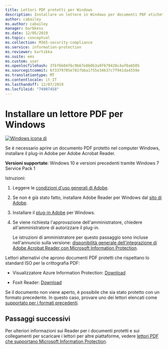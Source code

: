 ```yaml
---
title: Lettori PDF protetti per Windows
description: Installare un lettore in Windows per documenti PDF etichettati per la classificazione e la protezione
author: cabailey
ms.author: cabailey
manager: barbkess
ms.date: 12/05/2019
ms.topic: conceptual
ms.collection: M365-security-compliance
ms.service: information-protection
ms.reviewer: kartikka
ms.suite: ems
ms.custom: user
ms.openlocfilehash: 3fbf6b04f6c9b67e8b0b3a9f679428c4af0a6505
ms.sourcegitcommit: 6f3379705e781fbba1755e34637c7f941da4559e
ms.translationtype: MT
ms.contentlocale: it-IT
ms.lasthandoff: 12/07/2019
ms.locfileid: "74907458"
---
```

# <a name="install-a-pdf-reader-for-windows"></a>Installare un lettore PDF per Windows

[![Windows icona di](../media/develop/windows-icon.png)](https://go.microsoft.com/fwlink/?linkid=2050049)

Se è necessario aprire un documento PDF protetto nel computer Windows, installare il plug-in Adobe per Adobe Acrobat Reader.

**Versioni supportate**: Windows 10 e versioni precedenti tramite Windows 7 Service Pack 1

Istruzioni: 

1. Leggere le [condizioni d'uso generali di Adobe](https://www.adobe.com/legal/terms.html).

2. Se non è già stato fatto, installare Adobe Reader per Windows dal [sito di Adobe](https://www.adobe.com/).

3. Installare il [plug-in Adobe](https://go.microsoft.com/fwlink/?linkid=2050049) per Windows.

4. Se viene richiesta l'approvazione dell'amministratore, chiedere all'amministratore di autorizzare il plug-in.
    
    Le istruzioni di amministratore per questo passaggio sono incluse nell'annuncio sulla versione: [disponibilità generale dell'integrazione di Adobe Acrobat Reader con Microsoft Information Protection](https://techcommunity.microsoft.com/t5/Azure-Information-Protection/General-Availability-of-Adobe-Acrobat-Reader-integration-with/ba-p/298396).

Lettori alternativi che aprono documenti PDF protetti che rispettano lo standard ISO per la crittografia PDF:

- Visualizzatore Azure Information Protection: [Download](https://go.microsoft.com/fwlink/?linkid=838993)

- Foxit Reader: [Download](https://www.foxitsoftware.com/pdf-reader/)


Se il documento non viene aperto, è possibile che sia stato protetto con un formato precedente. In questo caso, provare uno dei lettori elencati come [supportato per i formati precedenti](protected-pdf-readers.md#support-for-previous-formats).

## <a name="next-steps"></a>Passaggi successivi

Per ulteriori informazioni sui Reader per i documenti protetti e sui collegamenti per scaricare i lettori per altre piattaforme, vedere [lettori PDF che supportano Microsoft Information Protection](protected-pdf-readers.md).

